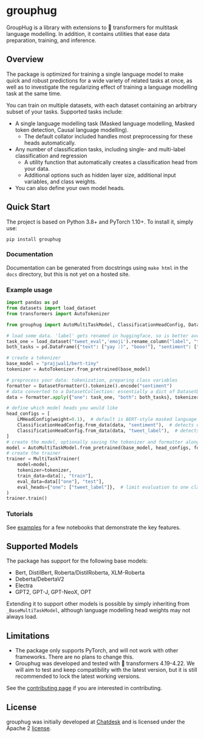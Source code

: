 
# grouphug

GroupHug is a library with extensions to 🤗 transformers for multitask language modelling.
In addition, it contains utilities that ease data preparation, training, and inference.

## Overview

The package is optimized for training a single language model to make quick and robust predictions for a wide variety of related tasks at once,
 as well as to investigate the regularizing effect of training a language modelling task at the same time.

You can train on multiple datasets, with each dataset containing an arbitrary subset of your tasks. Supported tasks include: 

* A single language modelling task (Masked language modelling, Masked token detection, Causal language modelling).
  * The default collator included handles most preprocessing for these heads automatically.
* Any number of classification tasks, including single- and multi-label classification and regression
  * A utility function that automatically creates a classification head from your data. 
  * Additional options such as hidden layer size, additional input variables, and class weights.
* You can also define your own model heads.

## Quick Start

The project is based on Python 3.8+ and PyTorch 1.10+. To install it, simply use:

`pip install grouphug`

### Documentation

Documentation can be generated from docstrings using `make html` in the `docs` directory, but this is not yet on a hosted site. 

### Example usage

```python
import pandas as pd
from datasets import load_dataset
from transformers import AutoTokenizer

from grouphug import AutoMultiTaskModel, ClassificationHeadConfig, DatasetFormatter, LMHeadConfig, MultiTaskTrainer

# load some data. 'label' gets renamed in huggingface, so is better avoided as a feature name.
task_one = load_dataset("tweet_eval",'emoji').rename_column("label", "tweet_label")
both_tasks = pd.DataFrame({"text": ["yay :)", "booo!"], "sentiment": ["pos", "neg"], "tweet_label": [0,14]})

# create a tokenizer
base_model = "prajjwal1/bert-tiny"
tokenizer = AutoTokenizer.from_pretrained(base_model)

# preprocess your data: tokenization, preparing class variables
formatter = DatasetFormatter().tokenize().encode("sentiment")
# data converted to a DatasetCollection: essentially a dict of DatasetDict
data = formatter.apply({"one": task_one, "both": both_tasks}, tokenizer=tokenizer, test_size=0.05)

# define which model heads you would like
head_configs = [
    LMHeadConfig(weight=0.1),  # default is BERT-style masked language modelling
    ClassificationHeadConfig.from_data(data, "sentiment"),  # detects dimensions and type
    ClassificationHeadConfig.from_data(data, "tweet_label"),  # detects dimensions and type
]
# create the model, optionally saving the tokenizer and formatter along with it
model = AutoMultiTaskModel.from_pretrained(base_model, head_configs, formatter=formatter, tokenizer=tokenizer)
# create the trainer
trainer = MultiTaskTrainer(
    model=model,
    tokenizer=tokenizer,
    train_data=data[:, "train"],
    eval_data=data[["one"], "test"],
    eval_heads={"one": ["tweet_label"]},  # limit evaluation to one classification task
)
trainer.train()
```

### Tutorials

See [examples](./examples) for a few notebooks that demonstrate the key features.

## Supported Models

The package has support for the following base models:

* Bert, DistilBert, Roberta/DistilRoberta, XLM-Roberta 
* Deberta/DebertaV2
* Electra
* GPT2, GPT-J, GPT-NeoX, OPT

Extending it to support other models is possible by simply inheriting from `_BaseMultiTaskModel`, although language modelling head weights may not always load. 

## Limitations

* The package only supports PyTorch, and will not work with other frameworks. There are no plans to change this.
* Grouphug was developed and tested with 🤗 transformers 4.19-4.22. We will aim to test and keep compatibility with the latest version, but it is still recommended to lock the latest working versions. 

See the [contributing page](CONTRIBUTING.md) if you are interested in contributing.

## License

grouphug was initially developed at [Chatdesk](http://www.chatdesk.com) and is licensed under the Apache 2 [license](LICENSE).
